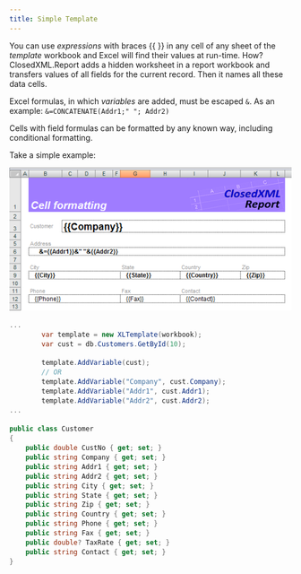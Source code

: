 ```yaml
---
title: Simple Template
---
```


You can use _expressions_ with braces {{ }} in any cell of any sheet of the _template_
workbook and Excel will find their values at run-time. How? ClosedXML.Report adds a hidden worksheet in a report
workbook and transfers values of all fields for the current record. Then it names all these data cells.

Excel formulas, in which _variables_ are added, must be escaped `&`. As an example: `&=CONCATENATE(Addr1;" "; Addr2)`

Cells with field formulas can be formatted by any known way, including conditional formatting.

Take a simple example:

![simpletemplate](../../images/simple-template-01.png)

```c#
...
        var template = new XLTemplate(workbook);
        var cust = db.Customers.GetById(10);

        template.AddVariable(cust);
        // OR
        template.AddVariable("Company", cust.Company);
        template.AddVariable("Addr1", cust.Addr1);
        template.AddVariable("Addr2", cust.Addr2);
...

public class Customer
{
	public double CustNo { get; set; }
	public string Company { get; set; }
	public string Addr1 { get; set; }
	public string Addr2 { get; set; }
	public string City { get; set; }
	public string State { get; set; }
	public string Zip { get; set; }
	public string Country { get; set; }
	public string Phone { get; set; }
	public string Fax { get; set; }
	public double? TaxRate { get; set; }
	public string Contact { get; set; }
}

```